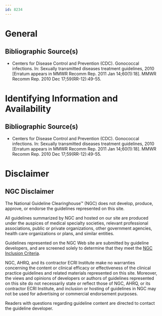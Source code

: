 ```yaml
---
id: 8234
---
```


# General

## Bibliographic Source(s)

- Centers for Disease Control and Prevention (CDC). Gonococcal infections. In: Sexually transmitted diseases treatment guidelines, 2010 [Erratum appears in MMWR Recomm Rep. 2011 Jan 14;60(1):18]. MMWR Recomm Rep. 2010 Dec 17;59(RR-12):49-55.

# Identifying Information and Availability

## Bibliographic Source(s)

- Centers for Disease Control and Prevention (CDC). Gonococcal infections. In: Sexually transmitted diseases treatment guidelines, 2010 [Erratum appears in MMWR Recomm Rep. 2011 Jan 14;60(1):18]. MMWR Recomm Rep. 2010 Dec 17;59(RR-12):49-55.

# Disclaimer

## NGC Disclaimer

The National Guideline Clearinghouse™ (NGC) does not develop, produce, approve, or endorse the guidelines represented on this site.

All guidelines summarized by NGC and hosted on our site are produced under the auspices of medical specialty societies, relevant professional associations, public or private organizations, other government agencies, health care organizations or plans, and similar entities.

Guidelines represented on the NGC Web site are submitted by guideline developers, and are screened solely to determine that they meet the [NGC Inclusion Criteria](/help-and-about/summaries/inclusion-criteria).

NGC, AHRQ, and its contractor ECRI Institute make no warranties concerning the content or clinical efficacy or effectiveness of the clinical practice guidelines and related materials represented on this site. Moreover, the views and opinions of developers or authors of guidelines represented on this site do not necessarily state or reflect those of NGC, AHRQ, or its contractor ECRI Institute, and inclusion or hosting of guidelines in NGC may not be used for advertising or commercial endorsement purposes.

Readers with questions regarding guideline content are directed to contact the guideline developer.

